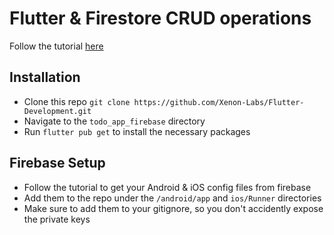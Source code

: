 # Flutter & Firestore CRUD operations

Follow the tutorial [here](https://medium.com/@yenvanio/flutter-firestore-crud-operations-8a7004b97d71)

## Installation

- Clone this repo `git clone https://github.com/Xenon-Labs/Flutter-Development.git`
- Navigate to the `todo_app_firebase` directory
- Run `flutter pub get` to install the necessary packages

## Firebase Setup

- Follow the tutorial to get your Android & iOS config files from firebase
- Add them to the repo under the `/android/app` and `ios/Runner` directories
- Make sure to add them to your gitignore, so you don't accidently expose the private keys
